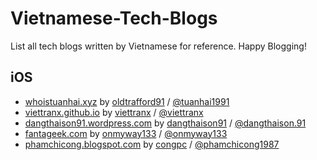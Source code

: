 # Vietnamese-Tech-Blogs
List all tech blogs written by Vietnamese for reference. Happy Blogging!

## iOS

- [whoistuanhai.xyz](http://whoistuanhai.xyz) by [oldtrafford91](https://www.github.com/oldtrafford91) / [@tuanhai1991](https://www.facebook.com/tuanhai1991)
- [viettranx.github.io](http://viettranx.github.io) by [viettranx](https://github.com/viettranx) / [@viettranx](https://www.facebook.com/viettranx)
- [dangthaison91.wordpress.com](https://dangthaison91.wordpress.com/) by [dangthaison91](https://github.com/dangthaison91) / [@dangthaison.91](https://www.facebook.com/dangthaison.91)
- [fantageek.com](http://fantageek.com) by [onmyway133](https://github.com/onmyway133) / [@onmyway133](https://twitter.com/onmyway133)
- [phamchicong.blogspot.com](https://phamchicong.blogspot.com/) by [congpc](https://github.com/congpc) / [@phamchicong1987](https://www.facebook.com/phamchicong1987)

